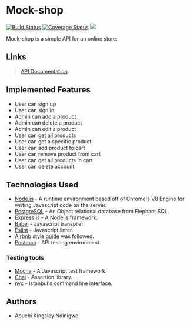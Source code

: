# Mock-shop

[![Build Status](https://travis-ci.com/AbuchiKings/mock-shop.svg?branch=develop)](https://travis-ci.com/AbuchiKings/mock-shop)
[![Coverage Status](https://coveralls.io/repos/github/AbuchiKings/mock-shop/badge.svg?branch=develop)](https://coveralls.io/github/AbuchiKings/mock-shop?branch=develop)
<a href="https://codeclimate.com/github/AbuchiKings/mock-shop/maintainability"><img src="https://api.codeclimate.com/v1/badges/1f72700e4640352cde62/maintainability" /></a>


Mock-shop is a simple API for an online store.


## Links
> [API Documentation](https://abuchikings-mockshop.herokuapp.com/docs).


## Implemented Features
* User can sign up
* User can sign in
* Admin can add a product
* Admin can delete a product
* Admin can edit a product
* User  can get all products
* User can get a specific product
* User can add product to cart
* User can remove product from cart
* User can get all products in cart
* User can delete account


## Technologies Used

* [Node.js](https://nodejs.org) - A runtime environment based off of Chrome's V8 Engine for writing Javascript code on the server.
* [PostgreSQL](https://www.postgresql.org) - An Object relational database from Elephant SQL.
* [Express.js](https://expressjs.com) - A Node.js framework.
* [Babel](https://babeljs.io) - Javascript transpiler.
* [Eslint](https://eslint.org/) - Javascript linter. 
* [Airbnb](https://www.npmjs.com/package/eslint-config-airbnb) style [guide](https://github.com/airbnb/javascript) was followed.
* [Postman](https://www.getpostman.com/) - API testing environment.

### Testing tools
* [Mocha](https://mochajs.org/) - A Javascript test framework.
* [Chai](http://chaijs.com) - Assertion library.
* [nyc](https://github.com/istanbuljs/nyc) - Istanbul's command line interface.



## Authors
*  Abuchi Kingsley Ndinigwe